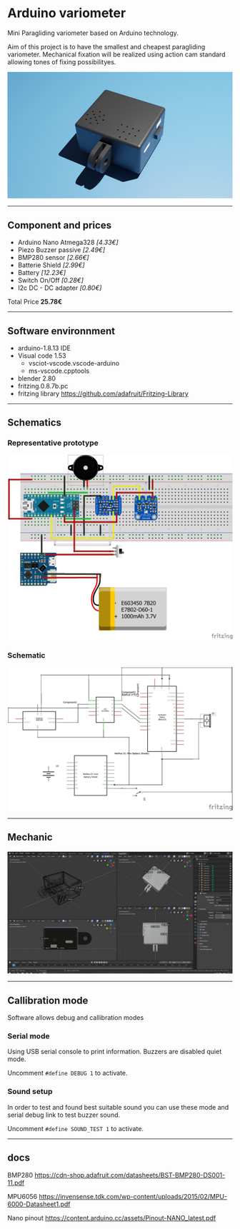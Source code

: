 # Arduino variometer

Mini Paragliding variometer based on Arduino technology.

Aim of this project is to have the smallest and cheapest paragliding variometer.
Mechanical fixation will be realized using action cam standard allowing tones of fixing possibilityes.

![circuit](./3D/render.jpg)

-----------------------------------------------------------------------

## Component and prices

* Arduino Nano Atmega328 *[4.33€]*
* Piezo Buzzer passive *[2.49€]*
* BMP280 sensor *[2.66€]*
* Batterie Shield *[2.99€]*
* Battery *[12.23€]*
* Switch On/Off *[0.28€]*
* I2c DC - DC adapter *[0.80€]*

Total Price **25.78€**

-----------------------------------------------------------------------

## Software environnment

* arduino-1.8.13 IDE
* Visual code 1.53
    * vsciot-vscode.vscode-arduino
    * ms-vscode.cpptools
* blender 2.80
* fritzing.0.8.7b.pc
* fritzing library https://github.com/adafruit/Fritzing-Library

-----------------------------------------------------------------------

## Schematics

### Representative prototype

![normal](./schematic/normal.jpg)

### Schematic

![schem](./schematic/schematic_normal.jpg)

-----------------------------------------------------------------------

## Mechanic

![meca](./3D/meca.jpg)

-----------------------------------------------------------------------

## Callibration mode

Software allows debug and callibration modes

### Serial mode

Using USB serial console to print information. Buzzers are disabled quiet mode.

Uncomment ```#define DEBUG 1``` to activate.

### Sound setup

In order to test and found best suitable sound you can use these mode and serial debug link to test buzzer sound.

Uncomment ```#define SOUND_TEST 1``` to activate.

-----------------------------------------------------------------------

## docs

BMP280
https://cdn-shop.adafruit.com/datasheets/BST-BMP280-DS001-11.pdf

MPU6056
https://invensense.tdk.com/wp-content/uploads/2015/02/MPU-6000-Datasheet1.pdf

Nano pinout 
https://content.arduino.cc/assets/Pinout-NANO_latest.pdf
